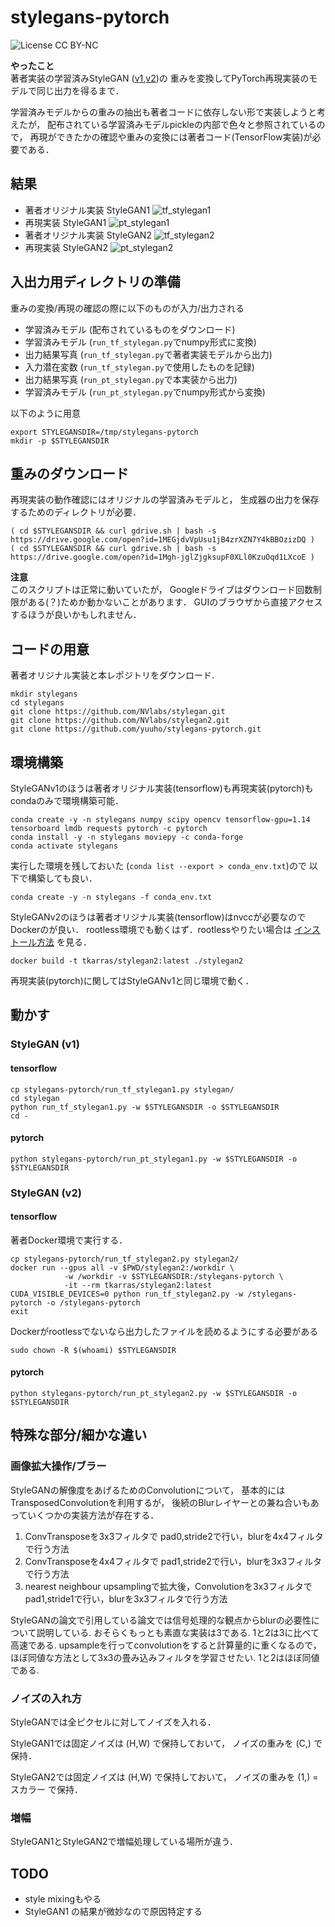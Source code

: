 # stylegans-pytorch
![License CC BY-NC](https://img.shields.io/badge/license-CC_BY--NC-green.svg?style=plastic)

**やったこと**  
著者実装の学習済みStyleGAN ([v1](https://github.com/NVlabs/stylegan),[v2](https://github.com/NVlabs/stylegan2))の
重みを変換してPyTorch再現実装のモデルで同じ出力を得るまで．

学習済みモデルからの重みの抽出も著者コードに依存しない形で実装しようと考えたが，
配布されている学習済みモデルpickleの内部で色々と参照されているので，
再現ができたかの確認や重みの変換には著者コード(TensorFlow実装)が必要である．

## 結果

- 著者オリジナル実装 StyleGAN1
![tf_stylegan1](./img/stylegan1_tf_compression.jpg)
- 再現実装 StyleGAN1
![pt_stylegan1](./img/stylegan1_pt_compression.jpg)
- 著者オリジナル実装 StyleGAN2
![tf_stylegan2](./img/stylegan2_tf_compression.jpg)
- 再現実装 StyleGAN2
![pt_stylegan2](./img/stylegan2_pt_compression.jpg)

## 入出力用ディレクトリの準備
重みの変換/再現の確認の際に以下のものが入力/出力される

- 学習済みモデル (配布されているものをダウンロード)
- 学習済みモデル (``run_tf_stylegan.py``でnumpy形式に変換)
- 出力結果写真 (``run_tf_stylegan.py``で著者実装モデルから出力)
- 入力潜在変数 (``run_tf_stylegan.py``で使用したものを記録)
- 出力結果写真 (``run_pt_stylegan.py``で本実装から出力)
- 学習済みモデル (``run_pt_stylegan.py``でnumpy形式から変換)

以下のように用意
```
export STYLEGANSDIR=/tmp/stylegans-pytorch
mkdir -p $STYLEGANSDIR
```

## 重みのダウンロード
再現実装の動作確認にはオリジナルの学習済みモデルと，
生成器の出力を保存するためのディレクトリが必要．
```
( cd $STYLEGANSDIR && curl gdrive.sh | bash -s https://drive.google.com/open?id=1MEGjdvVpUsu1jB4zrXZN7Y4kBBOzizDQ )
( cd $STYLEGANSDIR && curl gdrive.sh | bash -s https://drive.google.com/open?id=1Mgh-jglZjgksupF0XLl0KzuOqd1LXcoE )
```

**注意**  
このスクリプトは正常に動いていたが，
Googleドライブはダウンロード回数制限がある(？)ためか動かないことがあります．
GUIのブラウザから直接アクセスするほうが良いかもしれません．


## コードの用意
著者オリジナル実装と本レポジトリをダウンロード.
```
mkdir stylegans
cd stylegans
git clone https://github.com/NVlabs/stylegan.git
git clone https://github.com/NVlabs/stylegan2.git
git clone https://github.com/yuuho/stylegans-pytorch.git
```

## 環境構築
StyleGANv1のほうは著者オリジナル実装(tensorflow)も再現実装(pytorch)もcondaのみで環境構築可能．
```
conda create -y -n stylegans numpy scipy opencv tensorflow-gpu=1.14 tensorboard lmdb requests pytorch -c pytorch
conda install -y -n stylegans moviepy -c conda-forge
conda activate stylegans
```

実行した環境を残しておいた
(``conda list --export > conda_env.txt``)ので
以下で構築しても良い．
```
conda create -y -n stylegans -f conda_env.txt
```

StyleGANv2のほうは著者オリジナル実装(tensorflow)はnvccが必要なのでDockerのが良い．
rootless環境でも動くはず．rootlessやりたい場合は [インストール方法](docker_install.md) を見る．
```
docker build -t tkarras/stylegan2:latest ./stylegan2
```
再現実装(pytorch)に関してはStyleGANv1と同じ環境で動く．


## 動かす
### StyleGAN (v1)

#### tensorflow
```
cp stylegans-pytorch/run_tf_stylegan1.py stylegan/
cd stylegan
python run_tf_stylegan1.py -w $STYLEGANSDIR -o $STYLEGANSDIR
cd -
```

#### pytorch
```
python stylegans-pytorch/run_pt_stylegan1.py -w $STYLEGANSDIR -o $STYLEGANSDIR
```

### StyleGAN (v2)

#### tensorflow
著者Docker環境で実行する．
```
cp stylegans-pytorch/run_tf_stylegan2.py stylegan2/
docker run --gpus all -v $PWD/stylegan2:/workdir \
            -w /workdir -v $STYLEGANSDIR:/stylegans-pytorch \
            -it --rm tkarras/stylegan2:latest
CUDA_VISIBLE_DEVICES=0 python run_tf_stylegan2.py -w /stylegans-pytorch -o /stylegans-pytorch
exit
```

Dockerがrootlessでないなら出力したファイルを読めるようにする必要がある
```
sudo chown -R $(whoami) $STYLEGANSDIR
```

#### pytorch

```
python stylegans-pytorch/run_pt_stylegan2.py -w $STYLEGANSDIR -o $STYLEGANSDIR
```


## 特殊な部分/細かな違い

### 画像拡大操作/ブラー
StyleGANの解像度をあげるためのConvolutionについて，
基本的にはTransposedConvolutionを利用するが，
後続のBlurレイヤーとの兼ね合いもあっていくつかの実装方法が存在する．

1. ConvTransposeを3x3フィルタで pad0,stride2で行い，blurを4x4フィルタで行う方法
2. ConvTransposeを4x4フィルタで pad1,stride2で行い，blurを3x3フィルタで行う方法
3. nearest neighbour upsamplingで拡大後，Convolutionを3x3フィルタで pad1,stride1で行い，blurを3x3フィルタで行う方法

StyleGANの論文で引用している論文では信号処理的な観点からblurの必要性について説明している.
おそらくもっとも素直な実装は3である.
1と2は3に比べて高速である.
upsampleを行ってconvolutionをすると計算量的に重くなるので，
ほぼ同値な方法として3x3の畳み込みフィルタを学習させたい.
1と2はほぼ同値である.

### ノイズの入れ方
StyleGANでは全ピクセルに対してノイズを入れる．


StyleGAN1では固定ノイズは (H,W) で保持しておいて，
ノイズの重みを (C,) で保持．

StyleGAN2では固定ノイズは (H,W) で保持しておいて，
ノイズの重みを (1,) = スカラー で保持．

### 増幅
StyleGAN1とStyleGAN2で増幅処理している場所が違う．

## TODO
- style mixingもやる
- StyleGAN1 の結果が微妙なので原因特定する
